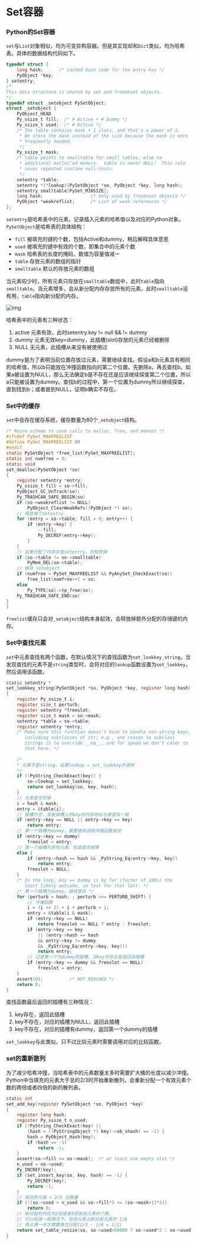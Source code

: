 # Set容器

### Python的Set容器 <a href="#python-de-set-rong-qi" id="python-de-set-rong-qi"></a>

`set`与`List`对象相似，均为可变异构容器。但是其实现却和`Dict`类似，均为哈希表。具体的数据结构代码如下。

```c
typedef struct {
    long hash;      /* cached hash code for the entry key */
    PyObject *key;
} setentry;
/*
This data structure is shared by set and frozenset objects.
*/
typedef struct _setobject PySetObject;
struct _setobject {
    PyObject_HEAD
    Py_ssize_t fill;  /* # Active + # Dummy */
    Py_ssize_t used;  /* # Active */
    /* The table contains mask + 1 slots, and that's a power of 2.
     * We store the mask instead of the size because the mask is more
     * frequently needed.
     */
    Py_ssize_t mask;
    /* table points to smalltable for small tables, else to
     * additional malloc'ed memory.  table is never NULL!  This rule
     * saves repeated runtime null-tests.
     */
    setentry *table;
    setentry *(*lookup)(PySetObject *so, PyObject *key, long hash);
    setentry smalltable[PySet_MINSIZE];
    long hash;                  /* only used by frozenset objects */
    PyObject *weakreflist;      /* List of weak references */
};
```

`setentry`是哈希表中的元素，记录插入元素的哈希值以及对应的Python对象。`PySetObject`是哈希表的具体结构：

* `fill` 被填充的键的个数，包括Active和dummy，稍后解释具体意思
* `used` 被填充的键中有效的个数，即集合中的元素个数
* `mask` 哈希表的长度的掩码，数值为容量值减一
* `table` 存放元素的数组的指针
* `smalltable` 默认的存放元素的数组

当元素较少时，所有元素只存放在`smalltable`数组中，此时`table`指向`smalltable`。当元素增多，会从新分配内存存放所有的元素，此时`smalltable`没有用，`table`指向新分配的内存。

![img](https://fanchao01.github.io/blog/images/py_dict.png)

哈希表中的元素有三种状态：

1. active 元素有效，此时setentry.key != null && != dummy
2. dummy 元素无效key=dummy，此插槽(slot)存放的元素已经被删除
3. NULL 无元素，此插槽从来没有被使用过

dummy是为了表明当前位置存放过元素，需要继续查找。假设a和b元素具有相同的哈希值，所以b只能放在冲撞函数指向的第二个位置。先删除a，再去查找b。如果a被设置为NULL，那么无法确定b是不存在还是应该继续探查第二个位置，所以a只能被设置为dummy。查找b的过程中，第一个位置为dummy所以继续探查，直到找到b；或者直到NULL，证明b确实不存在。

### Set中的缓存 <a href="#set-zhong-de-huan-cun" id="set-zhong-de-huan-cun"></a>

`set`中会存在缓存系统，缓存数量为80个`_setobject`结构。

```c
/* Reuse scheme to save calls to malloc, free, and memset */
#ifndef PySet_MAXFREELIST
#define PySet_MAXFREELIST 80
#endif
static PySetObject *free_list[PySet_MAXFREELIST];
static int numfree = 0;
static void
set_dealloc(PySetObject *so)
{
    register setentry *entry;
    Py_ssize_t fill = so->fill;
    PyObject_GC_UnTrack(so);
    Py_TRASHCAN_SAFE_BEGIN(so)
    if (so->weakreflist != NULL)
        PyObject_ClearWeakRefs((PyObject *) so);
    // 释放每个setentry
    for (entry = so->table; fill > 0; entry++) {
        if (entry->key) {
            --fill;
            Py_DECREF(entry->key);
        }
    }
    // 如果分配了内存存放setentry，则释放掉
    if (so->table != so->smalltable)
        PyMem_DEL(so->table);
    // 缓存_setobject
    if (numfree < PySet_MAXFREELIST && PyAnySet_CheckExact(so))
        free_list[numfree++] = so;
    else
        Py_TYPE(so)->tp_free(so);
    Py_TRASHCAN_SAFE_END(so)
}
}
```

`freelist`缓存只会对`_setobject`结构本身起效，会释放掉额外分配的存储键的内存。

### Set中查找元素 <a href="#set-zhong-cha-zhao-yuan-su" id="set-zhong-cha-zhao-yuan-su"></a>

`set`中元素查找有两个函数，在默认情况下的查找函数为`set_lookkey_string`。当发现查找的元素不是`string`类型时，会将对应的`lookup`函数设置为`set_lookkey`，然后调用该函数。

```c
static setentry *
set_lookkey_string(PySetObject *so, PyObject *key, register long hash)
{
    register Py_ssize_t i;
    register size_t perturb;
    register setentry *freeslot;
    register size_t mask = so->mask;
    setentry *table = so->table;
    register setentry *entry;
    /* Make sure this function doesn't have to handle non-string keys,
       including subclasses of str; e.g., one reason to subclass
       strings is to override __eq__, and for speed we don't cater to
       that here. */
       
    /*
    * 元素不是string，设置lookup = set_lookkey并调用
    */
    if (!PyString_CheckExact(key)) {
        so->lookup = set_lookkey;
        return set_lookkey(so, key, hash);
    }
    // 元素是字符串
    i = hash & mask;
    entry = &table[i];
    // 插槽为空，或者插槽上的key的内存地址与被查找一致
    if (entry->key == NULL || entry->key == key)
        return entry;
    // 第一个插槽为dummy，需要继续调用冲撞函数查找
    if (entry->key == dummy)
        freeslot = entry;
    // 第一个插槽为其他元素，检查是否相等
    else {
        if (entry->hash == hash && _PyString_Eq(entry->key, key))
            return entry;
        freeslot = NULL;
    }
    /* In the loop, key == dummy is by far (factor of 100s) the
       least likely outcome, so test for that last. */
    /* 第一个插槽为dummy，继续查找 */
    for (perturb = hash; ; perturb >>= PERTURB_SHIFT) {
        // 冲撞函数
        i = (i << 2) + i + perturb + 1;
        entry = &table[i & mask];
        if (entry->key == NULL)
            return freeslot == NULL ? entry : freeslot;
        if (entry->key == key
            || (entry->hash == hash
            && entry->key != dummy
            && _PyString_Eq(entry->key, key)))
            return entry;
        // 记录第一个为dummy的插槽，当key不存在是返回该插槽
        if (entry->key == dummy && freeslot == NULL)
            freeslot = entry;
    }
    assert(0);          /* NOT REACHED */
    return 0;
}
```

查找函数最后返回的插槽有三种情况：

1. key存在，返回此插槽
2. key不存在，对应的插槽为NULL，返回此插槽
3. key不存在，对应的插槽有dummy，返回第一个dummy的插槽

`set_lookkey`与此类似，只不过比较元素时需要调用对应的比较函数。

### set的重新散列 <a href="#set-de-zhong-xin-san-lie" id="set-de-zhong-xin-san-lie"></a>

为了减少哈希冲撞，当哈希表中的元素数量太多时需要扩大桶的长度以减少冲撞。Python中当填充的元素大于总的2/3时开始重新散列，会重新分配一个有效元素个数的两倍或者四倍的新的散列表。

```c
static int
set_add_key(register PySetObject *so, PyObject *key)
{
    register long hash;
    register Py_ssize_t n_used;
    if (!PyString_CheckExact(key) ||
        (hash = ((PyStringObject *) key)->ob_shash) == -1) {
        hash = PyObject_Hash(key);
        if (hash == -1)
            return -1;
    }
    assert(so->fill <= so->mask);  /* at least one empty slot */
    n_used = so->used;
    Py_INCREF(key);
    if (set_insert_key(so, key, hash) == -1) {
        Py_DECREF(key);
        return -1;
    }
    // 填充的元素 > 2/3 总数量
    if (!(so->used > n_used && so->fill*3 >= (so->mask+1)*2))
        return 0;
    // 新分配的内存为2倍或者4倍有效元素的个数。
    // 可以知道一般情况下，有效元素占新分配元素的 1/6
    // 再占满一半才需要再次分配(2/3 - 1/6 = 1/2)
    return set_table_resize(so, so->used>50000 ? so->used*2 : so->used*4);
}
```
